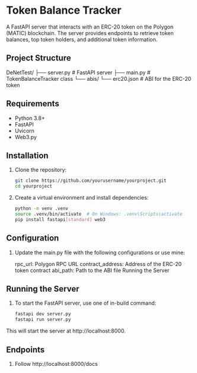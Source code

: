 # Token Balance Tracker

A FastAPI server that interacts with an ERC-20 token on the Polygon (MATIC) blockchain. The server provides endpoints to retrieve token balances, top token holders, and additional token information.

## Project Structure

DeNetTest/
├── server.py # FastAPI server
├── main.py # TokenBalanceTracker class
└── abis/
└── erc20.json # ABI for the ERC-20 token

## Requirements

- Python 3.8+
- FastAPI
- Uvicorn
- Web3.py

## Installation

1. Clone the repository:

   ```bash
   git clone https://github.com/yourusername/yourproject.git
   cd yourproject

2. Create a virtual environment and install dependencies:
    ```bash
    python -m venv .venv
    source .venv/bin/activate  # On Windows: .venv\Scripts\activate
    pip install fastapi[standard] web3

## Configuration
1. Update the main.py file with the following configurations or use mine:

    rpc_url: Polygon RPC URL
    contract_address: Address of the ERC-20 token contract
    abi_path: Path to the ABI file
    Running the Server
## Running the Server
1. To start the FastAPI server, use one of in-build command:
    ```bash
   fastapi dev server.py
   fastapi run server.py

This will start the server at http://localhost:8000.

## Endpoints
1. Follow http://localhost:8000/docs


    